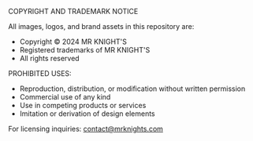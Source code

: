 COPYRIGHT AND TRADEMARK NOTICE

All images, logos, and brand assets in this repository are:
- Copyright © 2024 MR KNIGHT'S
- Registered trademarks of MR KNIGHT'S
- All rights reserved

PROHIBITED USES:
- Reproduction, distribution, or modification without written permission
- Commercial use of any kind
- Use in competing products or services
- Imitation or derivation of design elements

For licensing inquiries: contact@mrknights.com

